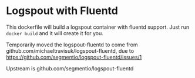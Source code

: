 # Logspout with Fluentd

This dockerfile will build a logspout container with fluentd support.  Just run `docker build` and it will create it for you.

Temporarily moved the logspout-fluentd to come from github.com/michaeltravisuk/logspout-fluentd, due to https://github.com/segmentio/logspout-fluentd/issues/1

Upstream is github.com/segmentio/logspout-fluentd
